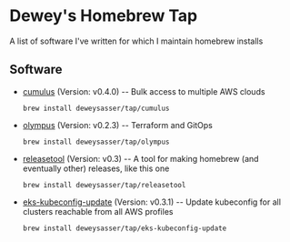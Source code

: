# Dewey's Homebrew Tap

A list of software I've written for which I maintain homebrew installs

## Software

* [cumulus](https://github.com/deweysasser/cumulus) (Version: v0.4.0) -- Bulk access to multiple AWS clouds

  ```brew install deweysasser/tap/cumulus```


* [olympus](https://github.com/deweysasser/olympus) (Version: v0.2.3) -- Terraform and GitOps

  ```brew install deweysasser/tap/olympus```


* [releasetool](https://github.com/deweysasser/releasetool) (Version: v0.3) -- A tool for making homebrew (and eventually other) releases, like this one

  ```brew install deweysasser/tap/releasetool```


* [eks-kubeconfig-update](https://github.com/deweysasser/eks-kubeconfig-update) (Version: v0.3.1) -- Update kubeconfig for all clusters reachable from all AWS profiles

  ```brew install deweysasser/tap/eks-kubeconfig-update```

